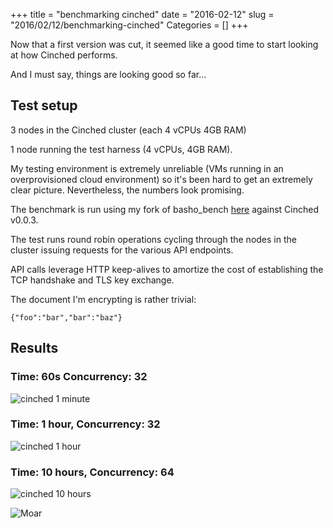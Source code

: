 +++
title = "benchmarking cinched"
date = "2016-02-12"
slug = "2016/02/12/benchmarking-cinched"
Categories = []
+++

Now that a first version was cut, it seemed like a good time to start looking at how Cinched performs.

And I must say, things are looking good so far...

<!-- more -->

## Test setup

3 nodes in the Cinched cluster (each 4 vCPUs 4GB RAM)

1 node running the test harness (4 vCPUs, 4GB RAM).

My testing environment is extremely unreliable (VMs running in an overprovisioned cloud environment) so it's been hard to get an extremely clear picture. Nevertheless, the numbers look promising.

The benchmark is run using my fork of basho_bench [here](https://github.com/marksteele/basho_bench) against Cinched v0.0.3. 

The test runs round robin operations cycling through the nodes in the cluster issuing requests for the various API endpoints.

API calls leverage HTTP keep-alives to amortize the cost of establishing the TCP handshake and TLS key exchange.

The document I'm encrypting is rather trivial:

```
{"foo":"bar","bar":"baz"}
```

## Results

### Time: 60s Concurrency: 32
![cinched 1 minute](/images/cinched-bench1.png)

### Time: 1 hour, Concurrency: 32
![cinched 1 hour](/images/cinched-bench2.png)

### Time: 10 hours, Concurrency: 64
![cinched 10 hours](/images/cinched-bench3.png)


![Moar](http://i.imgur.com/JzekJNP.jpg)
